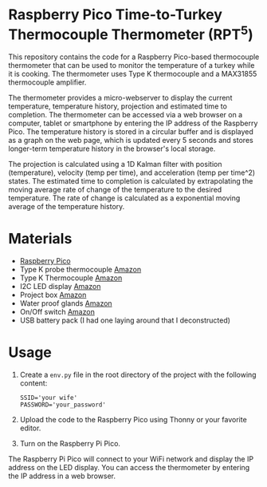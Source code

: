 # Raspberry Pico Time-to-Turkey Thermocouple Thermometer (RPT<sup>5</sup>)
This repository contains the code for a Raspberry Pico-based thermocouple thermometer that can be used to monitor the temperature of a turkey while it is cooking. The thermometer uses Type K thermocouple and a MAX31855 thermocouple amplifier. 

The thermometer provides a micro-webserver to display the current temperature, temperature history, projection and estimated time to completion. The thermometer can be accessed via a web browser on a computer, tablet or smartphone by entering the IP address of the Raspberry Pico. The temperature history is stored in a circular buffer and is displayed as a graph on the web page, which is updated every 5 seconds and stores longer-term temperature history in the browser's local storage. 

The projection is calculated using a 1D Kalman filter with position (temperature), velocity (temp per time), and acceleration (temp per time^2) states. The estimated time to completion is calculated by extrapolating the moving average rate of change of the temperature to the desired temperature. The rate of change is calculated as a exponential moving average of the temperature history.

# Materials
- [Raspberry Pico](https://www.raspberrypi.com/products/raspberry-pi-pico/)
- Type K probe thermocouple [Amazon](https://www.amazon.com/gp/product/B07PJNRBKG/ref=ppx_yo_dt_b_search_asin_title?ie=UTF8&psc=1)
- Type K Thermocouple [Amazon](https://www.amazon.com/HiLetgo-MAX6675-Thermocouple-Temperature-Arduino/dp/B01HT871SO?crid=3QW9LRR5YXBG6&dib=eyJ2IjoiMSJ9.hdWC_-c5v-buXstxZxYlcDZ7tDdsbYpgocHQ7M2yuJDP7qdvNvN2987X4dtrQfedXl3rS4VF7pDAXsOTzWua6whifliDE793xs2xu9yz3ewBiXFTMHox-zilOgUMI-ifK8nErLbNb1H8D3qdbxBpBObSE1CCezp2iAhz12k9SNT1ClCHJlXMjULCzafIdSOakaWYtlCd4fD9Qk_Z1XeJYpOAnWctSwkquUiVSHSgh765SL9uSqAK_bO5RiAYt317sveZkl75WTE5YH1sg_m2ZCF-q-qroXV7UvKr5limOSY.UQAWeB2cxULGkaoUmwUU3MvPF25mq14xqb2EOq9nkKU&dib_tag=se&keywords=max6675&qid=1732252048&s=industrial&sprefix=max6675%2Cindustrial%2C156&sr=1-6https://www.amazon.com/HiLetgo-MAX6675-Thermocouple-Temperature-Arduino/dp/B01HT871SO?crid=3QW9LRR5YXBG6&dib=eyJ2IjoiMSJ9.hdWC_-c5v-buXstxZxYlcDZ7tDdsbYpgocHQ7M2yuJDP7qdvNvN2987X4dtrQfedXl3rS4VF7pDAXsOTzWua6whifliDE793xs2xu9yz3ewBiXFTMHox-zilOgUMI-ifK8nErLbNb1H8D3qdbxBpBObSE1CCezp2iAhz12k9SNT1ClCHJlXMjULCzafIdSOakaWYtlCd4fD9Qk_Z1XeJYpOAnWctSwkquUiVSHSgh765SL9uSqAK_bO5RiAYt317sveZkl75WTE5YH1sg_m2ZCF-q-qroXV7UvKr5limOSY.UQAWeB2cxULGkaoUmwUU3MvPF25mq14xqb2EOq9nkKU&dib_tag=se&keywords=max6675&qid=1732252048&s=industrial&sprefix=max6675%2Cindustrial%2C156&sr=1-6)
- I2C LED display [Amazon](https://www.amazon.com/gp/product/B07Q2S8LZL/ref=ppx_yo_dt_b_search_asin_title?ie=UTF8&psc=1)
- Project box [Amazon](https://www.amazon.com/gp/product/B07Q2S8LZL/ref=ppx_yo_dt_b_search_asin_title?ie=UTF8&psc=1)
- Water proof glands [Amazon](https://www.amazon.com/Waterproof-Adjustable-Connectors-Plastic-Protectors/dp/B085NVDC3K?crid=3BQ32O92PBDG4&dib=eyJ2IjoiMSJ9.fWhsZaEQxeM_DX5U6Mjc8-ameXa5-rzGA8VhAcgy0IvMdejNZakByAgbXZeM675xz75vXXHXszqc5g0xZzYUZQ3QgZV-YpAiOMwHTDdeK6QXGLEpztecVMHAVqH-YOviHRzUAHgSExehCF-zAWUMqd1lb612Odihycqsq3B53_aUOLeGDEaths4PJJFtcv6ohY27REEaBOiUk9dqBTjwQu2nA9XgcOKUL77BPZh_czX5igaHxYZ7nDkZy5dzQBRRLWoNlkEaL5Sb-CcLSJA3zuieSLZd2et9RWwambRHFXI.mCAuUDxU0kGe46CTlDGJbXRaXgpqZm_a8IZMyg1MI68&dib_tag=se&keywords=water+proof+glands&qid=1732252498&s=industrial&sprefix=water+proof+glands%2Cindustrial%2C164&sr=1-3)
- On/Off switch [Amazon](https://www.amazon.com/gp/product/B09BKXVCQ8/ref=ppx_yo_dt_b_search_asin_title?ie=UTF8&psc=1)
- USB battery pack (I had one laying around that I deconstructed)

# Usage

1. Create a `env.py` file in the root directory of the project with the following content:
    ```
    SSID='your wife'
    PASSWORD='your_password'
    ```

2. Upload the code to the Raspberry Pico using Thonny or your favorite editor.

3. Turn on the Raspberry Pi Pico. 

The Raspberry Pi Pico will connect to your WiFi network and display the IP address on the LED display. You can access the thermometer by entering the IP address in a web browser.


